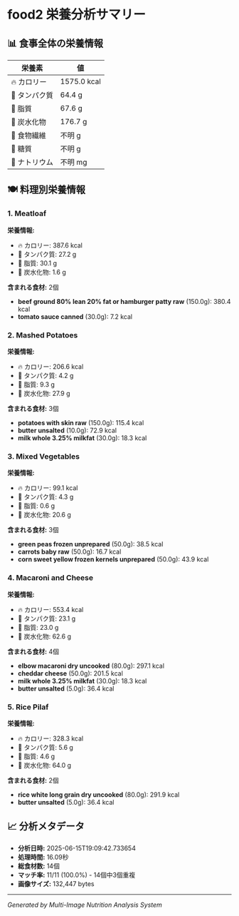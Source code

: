 # food2 栄養分析サマリー

## 📊 食事全体の栄養情報

| 栄養素 | 値 |
|--------|-----|
| 🔥 カロリー | 1575.0 kcal |
| 🥩 タンパク質 | 64.4 g |
| 🧈 脂質 | 67.6 g |
| 🍞 炭水化物 | 176.7 g |
| 🌾 食物繊維 | 不明 g |
| 🍯 糖質 | 不明 g |
| 🧂 ナトリウム | 不明 mg |

## 🍽️ 料理別栄養情報

### 1. Meatloaf

**栄養情報:**
- 🔥 カロリー: 387.6 kcal
- 🥩 タンパク質: 27.2 g
- 🧈 脂質: 30.1 g
- 🍞 炭水化物: 1.6 g

**含まれる食材:** 2個

- **beef ground 80% lean 20% fat or hamburger patty raw** (150.0g): 380.4 kcal
- **tomato sauce canned** (30.0g): 7.2 kcal

### 2. Mashed Potatoes

**栄養情報:**
- 🔥 カロリー: 206.6 kcal
- 🥩 タンパク質: 4.2 g
- 🧈 脂質: 9.3 g
- 🍞 炭水化物: 27.9 g

**含まれる食材:** 3個

- **potatoes with skin raw** (150.0g): 115.4 kcal
- **butter unsalted** (10.0g): 72.9 kcal
- **milk whole 3.25% milkfat** (30.0g): 18.3 kcal

### 3. Mixed Vegetables

**栄養情報:**
- 🔥 カロリー: 99.1 kcal
- 🥩 タンパク質: 4.3 g
- 🧈 脂質: 0.6 g
- 🍞 炭水化物: 20.6 g

**含まれる食材:** 3個

- **green peas frozen unprepared** (50.0g): 38.5 kcal
- **carrots baby raw** (50.0g): 16.7 kcal
- **corn sweet yellow frozen kernels unprepared** (50.0g): 43.9 kcal

### 4. Macaroni and Cheese

**栄養情報:**
- 🔥 カロリー: 553.4 kcal
- 🥩 タンパク質: 23.1 g
- 🧈 脂質: 23.0 g
- 🍞 炭水化物: 62.6 g

**含まれる食材:** 4個

- **elbow macaroni dry uncooked** (80.0g): 297.1 kcal
- **cheddar cheese** (50.0g): 201.5 kcal
- **milk whole 3.25% milkfat** (30.0g): 18.3 kcal
- **butter unsalted** (5.0g): 36.4 kcal

### 5. Rice Pilaf

**栄養情報:**
- 🔥 カロリー: 328.3 kcal
- 🥩 タンパク質: 5.6 g
- 🧈 脂質: 4.6 g
- 🍞 炭水化物: 64.0 g

**含まれる食材:** 2個

- **rice white long grain dry uncooked** (80.0g): 291.9 kcal
- **butter unsalted** (5.0g): 36.4 kcal

## 📈 分析メタデータ

- **分析日時:** 2025-06-15T19:09:42.733654
- **処理時間:** 16.09秒
- **総食材数:** 14個
- **マッチ率:** 11/11 (100.0%) - 14個中3個重複
- **画像サイズ:** 132,447 bytes

---
*Generated by Multi-Image Nutrition Analysis System*

